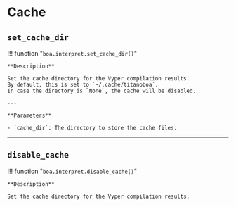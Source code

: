# Cache

## `set_cache_dir`

!!! function "`boa.interpret.set_cache_dir()`"
    <a href="https://github.com/vyperlang/titanoboa/blob/v0.2.4/boa/interpret.py#L53-L59" class="source-code-link" target="_blank" rel="noopener"></a>

    **Description**

    Set the cache directory for the Vyper compilation results.
    By default, this is set to `~/.cache/titanoboa`.
    In case the directory is `None`, the cache will be disabled.

    ---

    **Parameters**

    - `cache_dir`: The directory to store the cache files.

---

## `disable_cache`

!!! function "`boa.interpret.disable_cache()`"
    <a href="https://github.com/vyperlang/titanoboa/blob/v0.2.4/boa/interpret.py#L62-L63" class="source-code-link" target="_blank" rel="noopener"></a>

    **Description**

    Set the cache directory for the Vyper compilation results.
